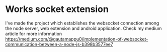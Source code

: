 # Works socket extension
I've made the project which establishes the websocket connection among the node server, web extension and android application.
Check my medium article for more information
https://medium.com/@gautamappu0/implementation-of-websocket-communication-between-a-node-js-b398b3577ee7
